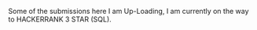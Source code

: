 Some of the submissions here I am Up-Loading, I am currently on the way to HACKERRANK 3 STAR (SQL).
